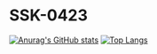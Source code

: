 # SSK-0423
[![Anurag's GitHub stats](https://github-readme-stats.vercel.app/api?username=SSK-0423)](https://github.com/anuraghazra/github-readme-stats)
[![Top Langs](https://github-readme-stats.vercel.app/api/top-langs/?username=SSK-0423&layout=compact&thema=dark)](https://github.com/anuraghazra/github-readme-stats)
